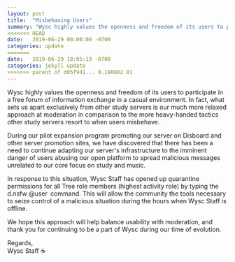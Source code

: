 ```yaml
---
layout: post
title:  "Misbehaving Users"
summary: "Wysc highly values the openness and freedom of its users to participate in a free forum of information exchange in a casual environment ..."
<<<<<<< HEAD
date:   2019-06-29 00:00:00 -0700
categories: update
=======
date:   2019-06-29 18:05:19 -0700
categories: jekyll update
>>>>>>> parent of d05f941... 0.190802 01
---
```

Wysc highly values the openness and freedom of its users to participate in a free forum of information exchange in a casual environment. In fact, what sets us apart exclusively from other study servers is our much more relaxed approach at moderation in comparison to the more heavy-handed tactics other study servers resort to when users misbehave.

During our pilot expansion program promoting our server on Disboard and other server promotion sites, we have discovered that there has been a need to continue adapting our server's infrastructure to the imminent danger of users abusing our open platform to spread malicious messages unrelated to our core focus on study and music.

In response to this situation, Wysc Staff has opened up quarantine permissions for all Tree role members (highest activity role) by typing the d.nsfw @user command. This will allow the community the tools necessary to seize control of a malicious situation during the hours when Wysc Staff is offline.

We hope this approach will help balance usability with moderation, and thank you for continuing to be a part of Wysc during our time of evolution.

Regards,<br>
Wysc Staff ☕